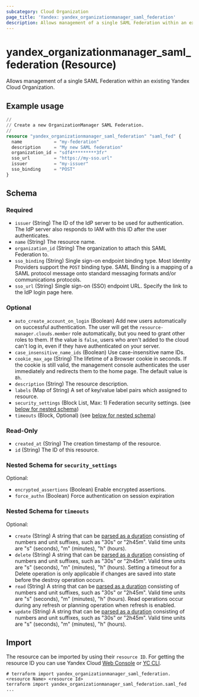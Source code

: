 ```yaml
---
subcategory: Cloud Organization
page_title: 'Yandex: yandex_organizationmanager_saml_federation'
description: Allows management of a single SAML Federation within an existing Yandex Cloud Organization.
---
```


# yandex_organizationmanager_saml_federation (Resource)

Allows management of a single SAML Federation within an existing Yandex Cloud Organization.

## Example usage

```terraform
//
// Create a new OrganizationManager SAML Federation.
//
resource "yandex_organizationmanager_saml_federation" "saml_fed" {
  name            = "my-federation"
  description     = "My new SAML federation"
  organization_id = "sdf4*********3fr"
  sso_url         = "https://my-sso.url"
  issuer          = "my-issuer"
  sso_binding     = "POST"
}
```

<!-- schema generated by tfplugindocs -->
## Schema

### Required

- `issuer` (String) The ID of the IdP server to be used for authentication. The IdP server also responds to IAM with this ID after the user authenticates.
- `name` (String) The resource name.
- `organization_id` (String) The organization to attach this SAML Federation to.
- `sso_binding` (String) Single sign-on endpoint binding type. Most Identity Providers support the `POST` binding type. SAML Binding is a mapping of a SAML protocol message onto standard messaging formats and/or communications protocols.
- `sso_url` (String) Single sign-on (SSO) endpoint URL. Specify the link to the IdP login page here.

### Optional

- `auto_create_account_on_login` (Boolean) Add new users automatically on successful authentication. The user will get the `resource-manager.clouds.member` role automatically, but you need to grant other roles to them. If the value is `false`, users who aren't added to the cloud can't log in, even if they have authenticated on your server.
- `case_insensitive_name_ids` (Boolean) Use case-insensitive name IDs.
- `cookie_max_age` (String) The lifetime of a Browser cookie in seconds. If the cookie is still valid, the management console authenticates the user immediately and redirects them to the home page. The default value is `8h`.
- `description` (String) The resource description.
- `labels` (Map of String) A set of key/value label pairs which assigned to resource.
- `security_settings` (Block List, Max: 1) Federation security settings. (see [below for nested schema](#nestedblock--security_settings))
- `timeouts` (Block, Optional) (see [below for nested schema](#nestedblock--timeouts))

### Read-Only

- `created_at` (String) The creation timestamp of the resource.
- `id` (String) The ID of this resource.

<a id="nestedblock--security_settings"></a>
### Nested Schema for `security_settings`

Optional:

- `encrypted_assertions` (Boolean) Enable encrypted assertions.
- `force_authn` (Boolean) Force authentication on session expiration


<a id="nestedblock--timeouts"></a>
### Nested Schema for `timeouts`

Optional:

- `create` (String) A string that can be [parsed as a duration](https://pkg.go.dev/time#ParseDuration) consisting of numbers and unit suffixes, such as "30s" or "2h45m". Valid time units are "s" (seconds), "m" (minutes), "h" (hours).
- `delete` (String) A string that can be [parsed as a duration](https://pkg.go.dev/time#ParseDuration) consisting of numbers and unit suffixes, such as "30s" or "2h45m". Valid time units are "s" (seconds), "m" (minutes), "h" (hours). Setting a timeout for a Delete operation is only applicable if changes are saved into state before the destroy operation occurs.
- `read` (String) A string that can be [parsed as a duration](https://pkg.go.dev/time#ParseDuration) consisting of numbers and unit suffixes, such as "30s" or "2h45m". Valid time units are "s" (seconds), "m" (minutes), "h" (hours). Read operations occur during any refresh or planning operation when refresh is enabled.
- `update` (String) A string that can be [parsed as a duration](https://pkg.go.dev/time#ParseDuration) consisting of numbers and unit suffixes, such as "30s" or "2h45m". Valid time units are "s" (seconds), "m" (minutes), "h" (hours).

## Import

The resource can be imported by using their `resource ID`. For getting the resource ID you can use Yandex Cloud [Web Console](https://console.yandex.cloud) or [YC CLI](https://yandex.cloud/docs/cli/quickstart).

```shell
# terraform import yandex_organizationmanager_saml_federation.<resource Name> <resource Id>
terraform import yandex_organizationmanager_saml_federation.saml_fed ...
```
